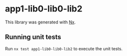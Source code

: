 # app1-lib0-lib0-lib2

This library was generated with [Nx](https://nx.dev).

## Running unit tests

Run `nx test app1-lib0-lib0-lib2` to execute the unit tests.
